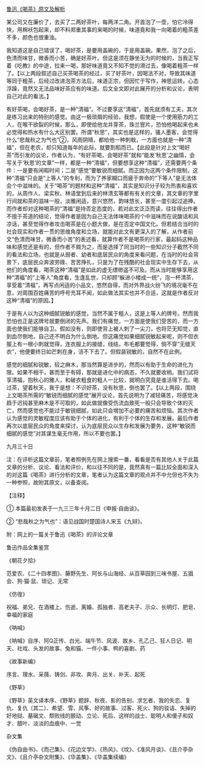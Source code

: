 [鲁迅《喝茶》原文及解析](https://www.vrrw.net/wx/8231.html)

某公司又在廉价了，去买了二两好茶叶，每两洋二角。开首泡了一壶，怕它冷得快，用棉袄包起来，却不料郑重其事的来喝的时候，味道竟和我一向喝着的粗茶差不多，颜色也很重浊。

我知道这是自己错误了，喝好茶，是要用盖碗的，于是用盖碗。果然，泡了之后，色清而味甘，微香而小苦，确是好茶叶。但这是须在静坐无为的时候的，当我正写着《吃教》的中途，拉来一喝，那好味道竟又不知不觉的滑过去，像喝着粗茶一样了。【以上两段叙述自己买茶喝茶的经过，买了好茶叶，因喝法不对，导致其味道等同于粗茶，后经过改进泡茶方法后，味道正宗，但因忙于写作，神思运转，心态浮躁，竟然又无法品味好茶应有的味道。后文全文即对此展开的分析和议论，表明自己对此的看法。】



有好茶喝，会喝好茶，是一种“清福”。不过要享这“清福”，首先就须有工夫，其次是练习出来的特别的感觉。由这一极琐屑的经验，我想，假使是一个使用筋力的工人，在喉干欲裂的时候，那么，即使给他龙井芽茶，珠兰窨片，恐怕他喝起来也未必觉得和热水有什么大区别罢。所谓“秋思”，其实也是这样的，骚人墨客，会觉得什么“悲哉秋之为气也”②，风雨阴晴，都给他一种刺戟，一方面也就是一种“清福”，但在老农，却只知道每年的此际，就要割稻而已。【此段是针对上文“喝好茶”而引发的议论，作者认为，“有好茶喝，会喝好茶”就和“能发‘秋思’之幽情，会写关于‘秋思’的文章”一样，都是一种“清福”，但要想享这种“清福”，还需要两个条件：一是要有闲暇时间；二是“感觉”要敏锐而细腻。而正因为这两个条件限制，这种“清福”只会是“上等人”的专利，而为了养家糊口而疲于奔命的“下等人”是无法体会个中滋味的。关于“喝茶”的题材和这种“清福”，其实是知识分子较为热衷和喜欢的，从周作人、梁实秋、林语堂到后来的林清玄等都有有关的文章，其文章的字里行间就和茶的滋味一般，淡雅闲适，意兴悠然，韵味悠长，甚至一度引起过追捧。而作者却对这种喝茶的“清福”是持否定态度的，若对此文泛泛而读，往往得出作者不擅于茶道的结论，觉得作者是因为自己无法体味喝茶的个中滋味而在说酸话和风凉话，甚至觉得作者攻击喝茶是在小题大做，是在否定中国文化。但若结合当时的社会现实和作者一贯的思维角度和立场，就能对此文有更深入的了解，从作者前文“色清而味甘，微香而小苦”的表述看，就算作者不是喝茶的行家，最起码这种品味和感觉还是有的，但作者不屑为之，而是选择了同当时的一些知识分子截然不同的看法和立场，也就是从弱者、幼者和底层民众的角度来看问题，在当时的社会背景下，底层民众奔波劳碌、苦苦挣扎，只是为了在残酷的社会现实中生存下去，从他们的角度看，喝茶这种“清福”是如此的虚无缥缈遥不可及。而从当时能够享用这种“清福”的“上等人”角度看，生逢乱世，只却顾“躲进小楼成一统”，泡一杯清茶，享受着“清福”，再写点闲适的小品文，悠然自得，而对外界战火纷飞的境况毫不在意，对周围百姓痛苦的呼号充耳不闻，如此做法其实也并不合适，这就是作者反对这种“清福”的原因。】

于是有人以为这种细腻锐敏的感觉，当然不属于粗人，这是上等人的牌号。然而我恐怕也正是这牌号就要倒闭的先声。我们有痛觉，一方面是使我们受苦的，而一方面也使我们能够自卫。假如没有，则即使背上被人刺了一尖刀，也将茫无知觉，直到血尽倒地，自己还不明白为什么倒地。但这痛觉如果细腻锐敏起来呢，则不但衣服上有一根小刺就觉得，连衣服上的接缝，线结，布毛都要觉得，倘不穿“无缝天衣”，他便要终日如芒刺在身，活不下去了。但假装锐敏的，自然不在此例。

感觉的细腻和锐敏，较之麻木，那当然算是进步的，然而以有助于生命的进化为限。如果不相干，甚而至于有碍，那就是进化中的病态，不久就要收梢。我们试将享清福，抱秋心的雅人，和破衣粗食的粗人一比较，就明白究竟是谁活得下去。喝过茶，望着秋天，我于是想：不识好茶，没有秋思，倒也罢了。【以上两段，围绕上文喝茶所需的“敏锐而细腻的感觉”展开议论，首先说明为了减轻痛苦，将感觉决趋于迟钝甚至麻木是不可取的，如此做就像受伤流血致死一般只会导致个体的灭亡，然而感觉也不能过于敏锐细腻，如此只会增加不必要的痛苦和烦恼。其次作者认为感觉的灵敏程度应该有助于个体的进化，有利于个体的生存和发展。最后作者再次以底层民众的角度来探讨，认为底层民众以生存和发展为要务，这种“敏锐而细腻的感觉”对其谋生毫无作用，所以不要也罢。】

九月三十日



注：在评析这篇文章前，笔者照例先在网上搜索一番，看看是否有其他人关于此篇文章的分析、议论、看法和评价，和以往不同的是，竟然真有一篇比较全面和深入的对这篇《喝茶》进行分析的文章，笔者认为这篇文章的观点并不中允但也不失为一种参照，故附其原文，以备查阅。

【注释】

① 本篇最初发表于一九三三年十月二日《申报·自由谈》。

② “悲哉秋之为气也”：语见战国时楚国诗人宋玉《九辩》。

附：网上的一篇关于鲁迅《喝茶》的评论文章

鲁迅作品全集鉴赏

《朝花夕拾》

范爱农、《二十四孝图》、藤野先生、阿长与山海经、从百草园到三味书屋、五猖会、狗·猫·鼠、琐记、无常

《仿徨》

祝福、弟兄、在酒楼上、伤逝、离婚、孤独者、高老夫子、示众、长明灯、肥皂、幸福的家庭

《呐喊》

《呐喊》自序、阿Q正传、白光、端午节、风波、故乡、孔乙己、狂人日记、明天、社戏、头发的故事、兔和猫、一件小事、鸭的喜剧、药

《故事新编》

序言、理水、采薇、铸剑、非攻、奔月、出关、补天、起死

《野草》

《野草》英文译本序、《野草》题辞、秋夜、影的告别、求乞者、我的失恋、复仇、复仇〔其二〕、希望、雪、风筝、好的故事、过客、死火、狗的驳诘、失掉的好地狱、墓碣文、颓败线的颤动、立论、死后、这样的战士、聪明人和傻子和奴才、腊叶、淡淡的血痕中、一觉

杂文集

《伪自由书》、《而己集》、《花边文学》、《热风》、《坟》、《准风月谈》、《且介亭杂文》、《且介亭杂文附集》、《华盖集》、《华盖集续编》

